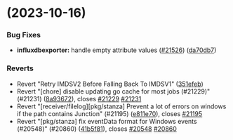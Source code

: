 # [](https://github.com/amazon-contributing/opentelemetry-collector-contrib/compare/v0.74.0...v) (2023-10-16)


### Bug Fixes

* **influxdbexporter:** handle empty attribute values ([#21526](https://github.com/amazon-contributing/opentelemetry-collector-contrib/issues/21526)) ([da70db7](https://github.com/amazon-contributing/opentelemetry-collector-contrib/commit/da70db73c6a3d7fafdae1127f81802a405c81bde))


### Reverts

* Revert "Retry IMDSV2 Before Falling Back To IMDSV1" ([351efeb](https://github.com/amazon-contributing/opentelemetry-collector-contrib/commit/351efeb90846fd7bbe79ff486db7950cf93ea51f))
* Revert "[chore] disable updating go cache for most jobs (#21229)" (#21231) ([8a93672](https://github.com/amazon-contributing/opentelemetry-collector-contrib/commit/8a93672ba6ca88285f603ae05a48f182396a34fe)), closes [#21229](https://github.com/amazon-contributing/opentelemetry-collector-contrib/issues/21229) [#21231](https://github.com/amazon-contributing/opentelemetry-collector-contrib/issues/21231)
* Revert "[receiver/filelog][pkg/stanza] Prevent a lot of errors on windows if the path contains Junction" (#21195) ([e811e70](https://github.com/amazon-contributing/opentelemetry-collector-contrib/commit/e811e7039997fbd881bb171501fcd59e8bea5111)), closes [#21195](https://github.com/amazon-contributing/opentelemetry-collector-contrib/issues/21195)
* Revert "[pkg/stanza] fix eventData format for Windows events (#20548)" (#20860) ([41b5f81](https://github.com/amazon-contributing/opentelemetry-collector-contrib/commit/41b5f81343828a37f709acf7788b08eb2c66730e)), closes [#20548](https://github.com/amazon-contributing/opentelemetry-collector-contrib/issues/20548) [#20860](https://github.com/amazon-contributing/opentelemetry-collector-contrib/issues/20860)



